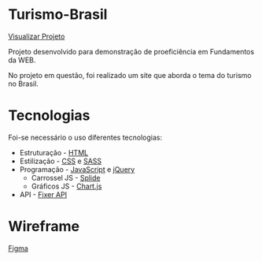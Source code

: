 Turismo-Brasil
=========
[Visualizar Projeto](https://thais-mw.github.io/turismo-brasil)

Projeto desenvolvido para demonstração de proeficiência em Fundamentos da WEB.

No projeto em questão, foi realizado um site que aborda o tema do turismo no Brasil. 

Tecnologias
=========

Foi-se necessário o uso diferentes tecnologias:

  * Estruturação - [HTML](https://developer.mozilla.org/en-US/docs/Web/HTML)
  * Estilização - [CSS](https://developer.mozilla.org/pt-BR/docs/Web/CSS) e [SASS](https://sass-lang.com/)
  * Programação - [JavaScript](https://developer.mozilla.org/en-US/docs/Web/JavaScript) e [jQuery](https://sass-lang.com/)
    * Carrossel JS - [Splide](https://splidejs.com/)
    * Gráficos JS - [Chart.js](https://www.chartjs.org/)
  * API - [Fixer API](https://fixer.io/)

Wireframe
=========
[Figma](https://www.figma.com/file/PzD0miiW5IlFkIys5J5wbC/Untitled?node-id=0%3A1&t=JkiMabJNytPGO8Ab-1)
